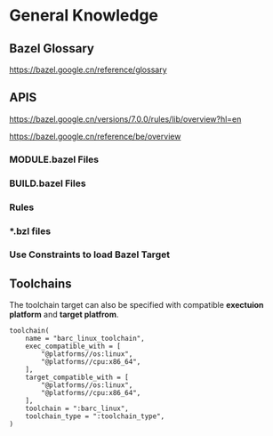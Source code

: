 # General Knowledge

## Bazel Glossary

https://bazel.google.cn/reference/glossary

## APIS

https://bazel.google.cn/versions/7.0.0/rules/lib/overview?hl=en

https://bazel.google.cn/reference/be/overview

### MODULE.bazel Files

### BUILD.bazel Files

### Rules

### *.bzl files


### Use Constraints to load  Bazel Target

## Toolchains

The toolchain target can also be specified with compatible **exectuion platform** and **target platfrom**.

```Bazel
toolchain(
    name = "barc_linux_toolchain",
    exec_compatible_with = [
        "@platforms//os:linux",
        "@platforms//cpu:x86_64",
    ],
    target_compatible_with = [
        "@platforms//os:linux",
        "@platforms//cpu:x86_64",
    ],
    toolchain = ":barc_linux",
    toolchain_type = ":toolchain_type",
)
```
